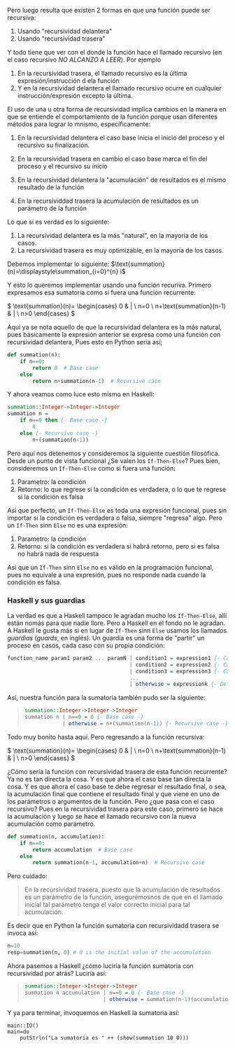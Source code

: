 Pero luego resulta que existen 2 formas en que una función puede ser recursiva:
1. Usando "recursividad delantera"
2. Usando "recursividad trasera"

Y todo tiene que ver con el donde la función hace el llamado recursivo (en el caso recursivo *NO ALCANZO A LEER*). Por ejemplo

1. En la recursividad trasera, el llamado recursivo es la última expresión/instrucción d ela función
2. Y en la recursividad delantera el llamado recursivo ocurre en cualquier instrucción/expresión excepto la última.

El uso de una u otra forma de recursividad implica cambios en la manera en que se entiende el comportamiento de la función porque usan diferentes métodos para lograr lo mnismo, específicamente:

1. En la recursividad delantera el caso base inicia el inicio del proceso y el recursivo su finalización.
2. En la recursividad trasera en cambio el caso base marca el fin del proceso y el recursivo su inicio

1. En la recursividad delantera la "acumulación" de resultados es el mismo resultado de la función
2. En la recursividdad trasera la acumulación de resultados es un parámetro de la función

Lo que si es verdad es lo siguiente:

1. La recursividad delantera es la más "natural", en la mayoría de los casos.
2. La recursividad trasera es muy optimizable, en la mayoría de los casos.

Debemos implementar lo siguiente:
$\text{summation}(n)=\displaystyle\summation_{i=0}^{n} i$

Y esto lo queremos implementar usando una función recuriva. Primero expresamos esa sumatoria como si fuera una función recurrente:

$
\text{summation}(n)= \begin{cases}
0 & | \ n=0 \\
n+\text{summation}(n-1) & | \ n>0 
\end{cases}
$

Aqui ya se nota aquello de que la recursividad delantera es la más natural, pues básicamente la expresión anterior se expresa como una función con recursividad delantera, Pues esto en Python sería así;

```py
def summation(n):
    if n==0:
        return 0  # Base case
    else
        return n+summation(n-1)  # Recursive case
```

Y ahora veamos como luce esto mismo en Haskell:
```hs
summation::Integer->Integer->Integer
summation n =
    if n==0 then {- Base case -}
        0
    else {- Recursive case -}
        n+(summation(n-1))
```

Pero aquí nos detenemos y consideremos la siguiente cuestión filosófica.
Desde un punto de vista funcional ¿Se valen los `If-Then-Else`? Pues bien, consideremos un `If-Then-Else` como si fuera una función:
1. Parametro: la condición
2. Retorno: lo que regrese si la condición es verdadera, o lo que te regrese si la condición es falsa

Así que perfecto, un `If-Then-Else` es toda una expresión funcional, pues sin importar si la condición es verdadera o falsa, siempre "regresa" algo. Pero un `If-Then` sinn `Else` no es una expresión:
1. Parametro: la condición
2. Retorno: si la condición es verdadera si habrá retorno, pero si es falsa no habrá nada de respuesta

Así que un `If-Then` sinn `Else` no es válido en la programación funcional, pues no equivale a una expresión, pues no responde nada cuando la condición es falsa.


### Haskell y sus guardias

La verdad es que a Haskell tampoco le agradan mucho los `If-Then-Else`, allí están nomás para que nadie llore. Pero a Haskell en el fondo no le agradan. A Haskell le gusta más si en lugar de `If-Then` sinn `Else` usamos los llamados *guardias* (*guards*, en inglés). Un guardia es una forma de "partir" un proceso en casos, cada caso con su propia condición:

```hs
function_name param1 param2 ... paramN | condition1 = expression1 {- Case for the first condition -}
                                       | condition2 = expression2 {- Case for the second condition -}
                                       | condition3 = expression3 {- Case for the third condition -}
                                       ...
                                       | otherwise = expressionk {- Default case -}
```

Así, nuestra función para la sumatoria también pudo ser la siguiente:
> ```hs
> summation::Integer->Integer->Integer
> summation n | n==0 = 0 {- Base case -}
>             | otherwise = n+(summation(n-1)) {- Recursive case -}
> ```

Todo muy bonito hasta aquí. Pero regresando a la función recursiva:

$
\text{summation}(n)= \begin{cases}
0 & | \ n=0 \\
n+\text{summation}(n-1) & | \ n>0 
\end{cases}
$

¿Cómo sería la función con recursividad trasera de esta función recurrente? Ya no es tan directa la cosa. Y es que ahora el caso base tan directa la cosa. Y es que ahora el caso base te debe regresar el resultado final, o sea, la acumulación final que contiene el resultado final y que viene en uno de los parámetros o argumentos de la función.
Pero ¿que pasa con el caso recursivo? Pues en la recursividad trasera para este caso, primero se hace la acumulación y luego se hace el llamado recursivo con la nueva acumulación como parámetro.

```py
def summation(n, accumulation):
    if n==0:
        return accumulation  # Base case
    else
        return summation(n-1, accumulation+n)  # Recursive case
```

Pero cuidado:
> En la recursividad trasera, puesto que la acumulación de resultados es un parámetro de la función, asegurémosnos de que en el llamado inicial tal parámetro tenga el valor correcto inicial para tal acumulación.

Es decir que en Python la función sumatoria con recursividadd trasera se invoca así:

```py
n=10
resp=summation(n, 0) # 0 is the initial value of the accumulation
```

Ahora pasemos a Haskell ¿cómo luciría la función sumatoria con recursividad por atrás? Luciría así:

> ```hs
> summation::Integer->Integer->Integer
> summation n accumulation | n==0 = 0 {- Base case -}
>                          | otherwise = summation(n-1)(accumulation+n) {- Recursive case -}
> ```

Y ya para terminar, invoquemos en Haskell la sumatoria así:
```
main::IO()
main=do
    putStrln("La sumatoria es " ++ (show(summation 10 0)))
```